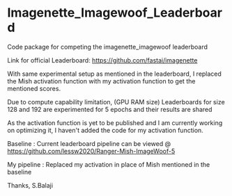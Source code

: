 # Imagenette_Imagewoof_Leaderboard
Code package for competing the imagenette_imagewoof leaderboard


Link for official Leaderboard:
https://github.com/fastai/imagenette


With same experimental setup as mentioned in the leaderboard, 
I replaced the Mish activation function with my activation function to get the mentioned scores.

Due to compute capability limitation, (GPU RAM size) 
Leaderboards for size 128 and 192 are experimented for 5 epochs and their results are shared

As the activation function is yet to be published and I am currently working on optimizing it, I haven't 
added the code for my activation function.


Baseline    : Current leaderboard pipeline can be viewed @ https://github.com/lessw2020/Ranger-Mish-ImageWoof-5

My pipeline : Replaced my activation in place of Mish mentioned in the baseline


Thanks,
S.Balaji

